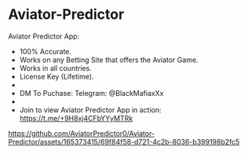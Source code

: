 # Aviator-Predictor
Aviator Predictor App:  

- 100% Accurate.
- Works on any Betting Site that offers the Aviator Game.
- Works in all countries.
- License Key (Lifetime).
-
- DM To Puchase: Telegram: @BlackMafiaxXx
-
- Join to view Aviator Predictor App in action:  https://t.me/+9H8xj4CFbYYyMTRk



https://github.com/AviatorPredictor0/Aviator-Predictor/assets/165373415/69f84f58-d721-4c2b-8036-b399198b2fc5


